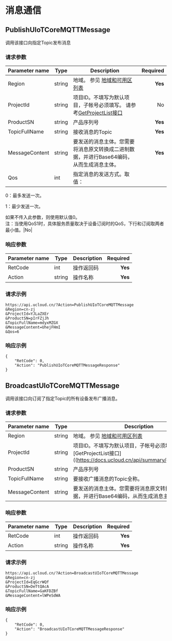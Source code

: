 # 消息通信

## PublishUIoTCoreMQTTMessage

调用该接口向指定Topic发布消息

### 请求参数
|Parameter name|Type|Description|Required|
|------|------|--------|----:|
|Region|string|地域。 参见 [地域和可用区列表](https://docs.ucloud.cn/api/summary/regionlist)|**Yes**|
|ProjectId|string|项目ID。不填写为默认项目，子帐号必须填写。 请参考[GetProjectList接口](https://docs.ucloud.cn/api/summary/get_project_list)|No|
|ProductSN|string|产品序列号|**Yes**|
|TopicFullName|string|接收消息的Topic|**Yes**|
|MessageContent|string|要发送的消息主体。您需要将消息原文转换成二进制数据，并进行Base64编码，从而生成消息主体。|**Yes**|
|Qos|int|指定消息的发送方式。取值：

0：最多发送一次。

1：最少发送一次。

如果不传入此参数，则使用默认值0。<br>注：当使用QoS1时，具体服务质量取决于设备订阅时的QoS，下行和订阅取两者最小值。|No|


### 响应参数
|Parameter name|Type|Description|Required|
|------|------|--------|----:|
|RetCode|int|操作返回码|**Yes**|
|Action|string|操作名称|**Yes**|

### 请求示例
```
https://api.ucloud.cn/?Action=PublishUIoTCoreMQTTMessage
&Region=cn-zj
&ProjectId=YJLaZXEr
&ProductSN=pIrFZjJh
&TopicFullName=mdyxMZGX
&MessageContent=UhejFHmI
&Qos=6
```
### 响应示例
```
{
    "RetCode": 0,
    "Action": "PublishUIoTCoreMQTTMessageResponse"
}
```



## BroadcastUIoTCoreMQTTMessage

调用该接口向订阅了指定Topic的所有设备发布广播消息。

### 请求参数
|Parameter name|Type|Description|Required|
|------|------|--------|----:|
|Region|string|地域。 参见 [地域和可用区列表](https://docs.ucloud.cn/api/summary/regionlist)|**Yes**|
|ProjectId|string|项目ID。不填写为默认项目，子帐号必须填写。 请参考[GetProjectList接口]((https://docs.ucloud.cn/api/summary/get_project_list)|No|
|ProductSN|string|产品序列号|**Yes**|
|TopicFullName|string|要接收广播消息的Topic全称。|**Yes**|
|MessageContent|string|要发送的消息主体。您需要将消息原文转换成二进制数据，并进行Base64编码，从而生成消息主体。|**Yes**|


### 响应参数
|Parameter name|Type|Description|Required|
|------|------|--------|----:|
|RetCode|int|操作返回码|**Yes**|
|Action|string|操作名称|**Yes**|

### 请求示例
```
https://api.ucloud.cn/?Action=BroadcastUIoTCoreMQTTMessage
&Region=cn-zj
&ProjectId=EqGcrWQf
&ProductSN=DeTtQAcA
&TopicFullName=GaKFDZBf
&MessageContent=lWPeSdWA
```
### 响应示例
```
{
    "RetCode": 0,
    "Action": "BroadcastUIoTCoreMQTTMessageResponse"
}
```
